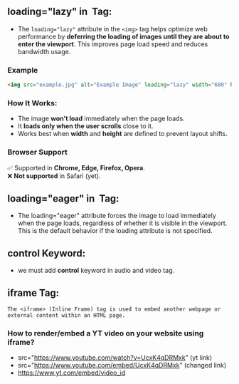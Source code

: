 ## loading="lazy" in <img> Tag:
- The `loading="lazy"` attribute in the `<img>` tag helps optimize web performance by **deferring the loading of images until they are about to enter the viewport**. This improves page load speed and reduces bandwidth usage.

### **Example**
```html
<img src="example.jpg" alt="Example Image" loading="lazy" width="600" height="400">
```

### **How It Works:**
- The image **won't load** immediately when the page loads.
- It **loads only when the user scrolls** close to it.
- Works best when **width** and **height** are defined to prevent layout shifts.

### **Browser Support**
✅ Supported in **Chrome, Edge, Firefox, Opera**.  
❌ **Not supported** in Safari (yet).  


## loading="eager" in <img> Tag:
- The loading="eager" attribute forces the image to load immediately when the page loads, regardless of whether it is visible in the viewport. This is the default behavior if the loading attribute is not specified.


## control Keyword:
- we must add **control** keyword in audio and video tag.

## iframe Tag:
    The <iframe> (Inline Frame) tag is used to embed another webpage or external content within an HTML page.
### How to render/embed a YT video on your website using iframe?
- src="https://www.youtube.com/watch?v=UcxK4qDRMxk" (yt link)
- src="https://www.youtube.com/embed/UcxK4qDRMxk" (changed link)
 - https://www.yt.com/embed/video_id


